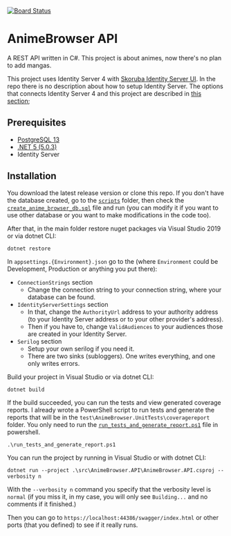 [![Board Status](https://dev.azure.com/szilajka/47dca916-c248-4d1f-a169-8f30c47632c7/3c5a13b8-4b1f-4824-84ce-ce97ae64c5af/_apis/work/boardbadge/fee580ae-410c-40f3-950b-921a48b95a90?columnOptions=1)](https://dev.azure.com/szilajka/47dca916-c248-4d1f-a169-8f30c47632c7/_boards/board/t/3c5a13b8-4b1f-4824-84ce-ce97ae64c5af/Microsoft.RequirementCategory/)
# AnimeBrowser API
A REST API written in C#. This project is about animes, now there's no plan to add mangas.

This project uses Identity Server 4 with [Skoruba Identity Server UI](https://github.com/skoruba/IdentityServer4.Admin).
In the repo there is no description about how to setup Identity Server. The options that connects Identity Server 4 and this project are described in [this section](./docs/Appsettings.md);

## Prerequisites
- [PostgreSQL 13](https://www.postgresql.org/download/)
- [.NET 5 (5.0.3)](https://dotnet.microsoft.com/download/dotnet/5.0)
- Identity Server

## Installation
You download the latest release version or clone this repo.
If you don't have the database created, go to the [`scripts`](./scripts) folder, then check the [`create_anime_browser_db.sql`](./scripts/create_anime_browser_db.sql) file and run (you can modify it if you want to use other database or you want to make modifications in the code too).

After that, in the main folder restore nuget packages via Visual Studio 2019 or via dotnet CLI:

`dotnet restore`

In `appsettings.{Environment}.json` go to the (where `Environment` could be Development, Production or anything you put there):
- `ConnectionStrings` section
    - Change the connection string to your connection string, where your database can be found.
- `IdentityServerSettings` section
    - In that, change the `AuthorityUrl` address to your authority address (to your Identity Server address or to your other provider's address).
    - Then if you have to, change `ValidAudiences` to your audiences those are created in your Identity Server.
- `Serilog` section
    - Setup your own serilog if you need it.
    - There are two sinks (subloggers). One writes everything, and one only writes errors.

Build your project in Visual Studio or via dotnet CLI:

`dotnet build`

If the build succeeded, you can run the tests and view generated coverage reports.
I already wrote a PowerShell script to run tests and generate the reports that will be in the `test\AnimeBrowser.UnitTests\coveragereport` folder.
You only need to run the [`run_tests_and_generate_report.ps1`](./run_tests_and_generate_report.ps1) file in powershell.

`.\run_tests_and_generate_report.ps1`

You can run the project by running in Visual Studio or with dotnet CLI:

`dotnet run --project .\src\AnimeBrowser.API\AnimeBrowser.API.csproj --verbosity n`

With the `--verbosity n` command you specify that the verbosity level is `normal` (if you miss it, in my case, you will only see `Building...` and no comments if it finished.)

Then you can go to `https://localhost:44386/swagger/index.html` or other ports (that you defined) to see if it really runs.